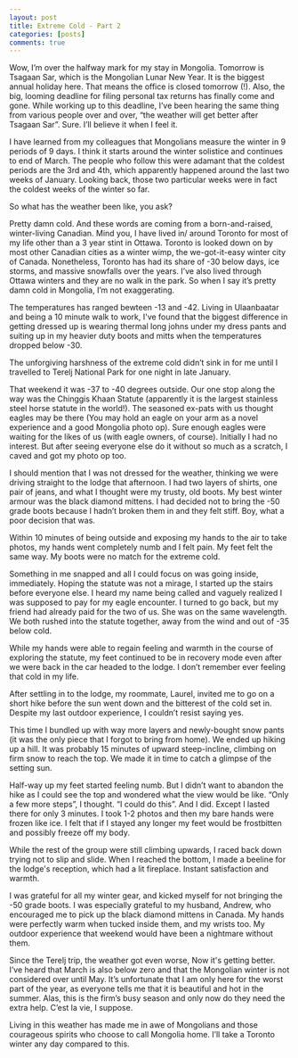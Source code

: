 ```yaml
---
layout: post
title: Extreme Cold - Part 2
categories: [posts]
comments: true
---
```


Wow, I’m over the halfway mark for my stay in Mongolia. Tomorrow is Tsagaan Sar, which is the Mongolian Lunar New Year. It is the biggest annual holiday here. That means the office is closed tomorrow (!). Also, the big, looming deadline for filing personal tax returns has finally come and gone. While working up to this deadline, I’ve been hearing the same thing from various people over and over, “the weather will get better after Tsagaan Sar”. Sure. I’ll believe it when I feel it.

I have learned from my colleagues that Mongolians measure the winter in 9 periods of 9 days. I think it starts around the winter solistice and continues to end of March. The people who follow this were adamant that the coldest periods are the 3rd and 4th, which apparently happened around the last two weeks of January. Looking back, those two particular weeks were in fact the coldest  weeks of the winter so far.

So what has the weather been like, you ask?

Pretty damn cold. And these words are coming from a born-and-raised, winter-living Canadian. Mind you, I have lived in/ around Toronto for most of my life other than a 3 year stint in Ottawa. Toronto is looked down on by most other Canadian cities as a winter wimp, the we-got-it-easy winter city of Canada. Nonetheless, Toronto has had its share of -30 below days, ice storms, and massive snowfalls over the years. I’ve also lived through Ottawa winters and they are no walk in the park. So when I say it’s pretty damn cold in Mongolia, I’m not exaggerating.

The temperatures has ranged bewteen -13 and -42. Living in Ulaanbaatar and being a 10 minute walk to work, I've found that the biggest difference in getting dressed up is wearing thermal long johns under my dress pants and suiting up in my heavier duty boots and mitts when the temperatures dropped below -30.

The unforgiving harshness of the extreme cold didn’t sink in for me until I travelled to Terelj National Park for one night in late January.

That weekend it was -37 to -40 degrees outside. Our one stop along the way was the Chinggis Khaan Statute (apparently it is the largest stainless steel horse statute in the world!). The seasoned ex-pats with us thought eagles may be there (You may hold an eagle on your arm as a novel experience and a good Mongolia photo op). Sure enough eagles were waiting for the likes of us (with eagle owners, of course). Initially I had no interest. But after seeing everyone else do it without so much as a scratch, I caved and got my photo op too.

I should mention that I was not dressed for the weather, thinking we were driving straight to the lodge that afternoon. I had two layers of shirts, one pair of jeans, and what I thought were my trusty, old boots. My best winter armour was the black diamond mittens. I had decided not to bring the -50 grade boots because I hadn’t broken them in and they felt stiff. Boy, what a poor decision that was.

Within 10 minutes of being outside and exposing my hands to the air to take photos, my hands went completely numb and I felt pain. My feet felt the same way. My boots were no match for the extreme cold.

Something in me snapped and all I could focus on was going inside, immediately. Hoping the statute was not a mirage, I started up the stairs before everyone else. I heard my name being called and vaguely realized I was supposed to pay for my eagle encounter. I turned to go back, but my friend had already paid for the two of us. She was on the same wavelength. We both rushed into the statute together, away from the wind and out of -35 below cold.

While my hands were able to regain feeling and warmth in the course of exploring the statute, my feet continued to be in recovery mode even after we were back in the car headed to the lodge. I don’t remember ever feeling that cold in my life.

After settling in to the lodge, my roommate, Laurel, invited me to go on a short hike before the sun went down and the bitterest of the cold set in. Despite my last outdoor experience, I couldn’t resist saying yes.

This time I bundled up with way more layers and newly-bought snow pants (it was the only piece that I forgot to bring from home). We ended up hiking up a hill. It was probably 15 minutes of upward steep-incline, climbing on firm snow to reach the top. We made it in time to catch a glimpse of the setting sun.

Half-way up my feet started feeling numb. But I didn’t want to abandon the hike as I could see the top and wondered what the view would be like. “Only a few more steps”, I thought. “I could do this”. And I did. Except I lasted there for only 3 minutes. I took 1-2 photos and then my bare hands were frozen like ice. I felt that if I stayed any longer my feet would be frostbitten and possibly freeze off my body.

While the rest of the group were still climbing upwards, I raced back down trying not to slip and slide. When I reached the bottom, I made a beeline for the lodge's reception, which had a lit fireplace. Instant satisfaction and warmth.

I was grateful for all my winter gear, and kicked myself for not bringing the -50 grade boots. I was especially grateful to my husband, Andrew, who encouraged me to pick up the black diamond mittens in Canada. My hands were perfectly warm when tucked inside them, and my wrists too. My outdoor experience that weekend would have been a nightmare without them.

Since the Terelj trip, the weather got even worse, Now it's getting better. I’ve heard that March is also below zero and that the Mongolian winter is not considered over until May. It’s unfortunate that I am only here for the worst part of the year, as everyone tells me that it is beautiful and hot in the summer. Alas, this is the firm’s busy season and only now do they need the extra help. C’est la vie, I suppose.

Living in this weather has made me in awe of Mongolians and those courageous spirits who choose to call Mongolia home. I’ll take a Toronto winter any day compared to this.
